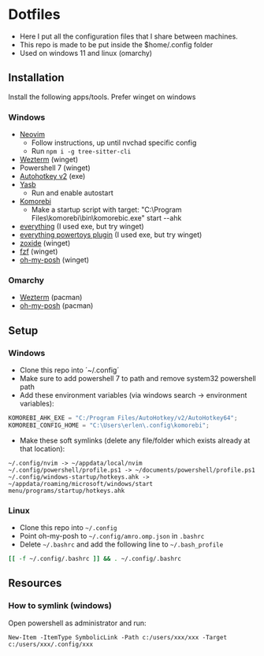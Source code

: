 # Dotfiles

- Here I put all the configuration files that I share between machines.
- This repo is made to be put inside the $home/.config folder
- Used on windows 11 and linux (omarchy)

## Installation

Install the following apps/tools. Prefer winget on windows

### Windows

- [Neovim](https://nvchad.com/docs/quickstart/install/)
  - Follow instructions, up until nvchad specific config
  - Run `npm i -g tree-sitter-cli`
- [Wezterm](https://wezfurlong.org/wezterm/install/windows.html) (winget)
- Powershell 7 (winget)
- [Autohotkey v2](https://www.autohotkey.com/) (exe)
- [Yasb](https://github.com/amnweb/yasb)
  - Run and enable autostart
- [Komorebi](https://lgug2z.github.io/komorebi/installation.html)
  - Make a startup script with target: "C:\Program Files\komorebi\bin\komorebic.exe" start --ahk
- [everything](https://www.voidtools.com/downloads/) (I used exe, but try winget)
- [everything powertoys plugin](https://github.com/lin-ycv/EverythingPowerToys/wiki) (I used exe, but try winget)
- [zoxide](https://github.com/ajeetdsouza/zoxide) (winget)
- [fzf](https://github.com/junegunn/fzf) (winget)
- [oh-my-posh](https://ohmyposh.dev/docs/installation/linux) (winget)

### Omarchy

- [Wezterm](https://wezterm.org/install/linux.html#__tabbed_1_7) (pacman)
- [oh-my-posh](https://ohmyposh.dev/docs/installation/linux) (pacman)

## Setup

### Windows

- Clone this repo into ´~/.config´
- Make sure to add powershell 7 to path and remove system32 powershell path
- Add these environment variables (via windows search -> environment variables):

```ts
KOMOREBI_AHK_EXE = "C:/Program Files/AutoHotkey/v2/AutoHotkey64";
KOMOREBI_CONFIG_HOME = "C:\Users\erlen\.config\komorebi";
```

- Make these soft symlinks (delete any file/folder which exists already at that location):

```
~/.config/nvim -> ~/appdata/local/nvim
~/.config/powershell/profile.ps1 -> ~/documents/powershell/profile.ps1
~/.config/windows-startup/hotkeys.ahk -> ~/appdata/roaming/microsoft/windows/start menu/programs/startup/hotkeys.ahk
```

### Linux

- Clone this repo into `~/.config`
- Point oh-my-posh to `~/.config/amro.omp.json` in `.bashrc`
- Delete `~/.bashrc` and add the following line to `~/.bash_profile`

```bash
[[ -f ~/.config/.bashrc ]] && . ~/.config/.bashrc
```

## Resources

### How to symlink (windows)

Open powershell as administrator and run:

```
New-Item -ItemType SymbolicLink -Path c:/users/xxx/xxx -Target c:/users/xxx/.config/xxx
```
